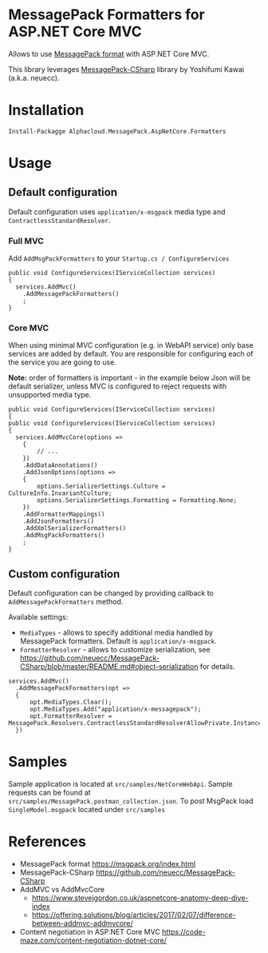 # MessagePack Formatters for ASP.NET Core MVC

Allows to use [MessagePack format](http://msgpack.org/) with ASP.NET Core MVC. 

This library leverages [MessagePack-CSharp](https://github.com/neuecc/MessagePack-CSharp) library by Yoshifumi Kawai (a.k.a. neuecc).

# Installation


```
Install-Packagge Alphacloud.MessagePack.AspNetCore.Formatters
```

# Usage

## Default configuration

Default configuration uses `application/x-msgpack` media type and `ContractlessStandardResolver`.

### Full MVC
Add `AddMsgPackFormatters` to your `Startup.cs / ConfigureServices` 
```
public void ConfigureServices(IServiceCollection services)
{
  services.AddMvc()
    .AddMessagePackFormatters()
    ;
}
```

### Core MVC

When using minimal MVC configuration (e.g. in WebAPI service) only base services are added by default. 
You are responsible for configuring each of the service you are going to use.

**Note:** order of formatters is important - in the example below Json will be default serializer, 
unless MVC is configured to reject requests with unsupported media type.

```
public void ConfigureServices(IServiceCollection services)
{
public void ConfigureServices(IServiceCollection services)
{
  services.AddMvcCore(options =>
    {
        // ...
    })
    .AddDataAnnotations()
    .AddJsonOptions(options =>
    {
        options.SerializerSettings.Culture = CultureInfo.InvariantCulture;
        options.SerializerSettings.Formatting = Formatting.None;
    })
    .AddFormatterMappings()
    .AddJsonFormatters()
    .AddXmlSerializerFormatters()
    .AddMsgPackFormatters()
    ;
}        
```

## Custom configuration

Default configuration can be changed by providing callback to `AddMessagePackFormatters` method.

Available settings:
* `MediaTypes` - allows to specify additional media handled by MessagePack formatters. Default is `application/x-msgpack`.
* `FormatterResolver` - allows to customize serialization, see https://github.com/neuecc/MessagePack-CSharp/blob/master/README.md#object-serialization for details.

```
services.AddMvc()
  .AddMessagePackFormatters(opt =>
  {
      opt.MediaTypes.Clear();
      opt.MediaTypes.Add("application/x-messagepack");
      opt.FormatterResolver = MessagePack.Resolvers.ContractlessStandardResolverAllowPrivate.Instance;
  })

```

# Samples

Sample application is located at `src/samples/NetCoreWebApi`.
Sample requests can be found at `src/samples/MessagePack.postman_collection.json`. To post MsgPack load `SingleModel.msgpack` located under `src/samples`


# References
* MessagePack format https://msgpack.org/index.html
* MessagePack-CSharp https://github.com/neuecc/MessagePack-CSharp
* AddMVC vs AddMvcCore
  * https://www.stevejgordon.co.uk/aspnetcore-anatomy-deep-dive-index 
  * https://offering.solutions/blog/articles/2017/02/07/difference-between-addmvc-addmvcore/ 
* Content negotiation in ASP.NET Core MVC https://code-maze.com/content-negotiation-dotnet-core/
